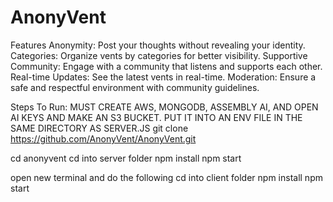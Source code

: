 # AnonyVent
Features
Anonymity: Post your thoughts without revealing your identity.
Categories: Organize vents by categories for better visibility.
Supportive Community: Engage with a community that listens and supports each other.
Real-time Updates: See the latest vents in real-time.
Moderation: Ensure a safe and respectful environment with community guidelines.

Steps To Run:
MUST CREATE AWS, MONGODB, ASSEMBLY AI, AND OPEN AI KEYS AND MAKE AN S3 BUCKET. PUT IT INTO AN ENV FILE IN THE SAME DIRECTORY AS SERVER.JS 
git clone https://github.com/AnonyVent/AnonyVent.git

cd anonyvent
cd into server folder
npm install
npm start

open new terminal and do the following 
cd into client folder
npm install
npm start

